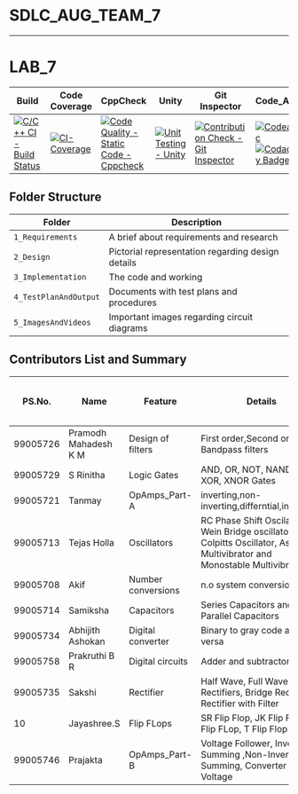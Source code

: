 # SDLC_AUG_TEAM_7
-----------------------------------------------------------------------------------------------------------------------------------------------------------------------------------

# LAB_7

| Build | Code Coverage | CppCheck | Unity | Git Inspector | Code_Ac| codacy|
|-------|---------------|----------|-------|---------------|--------|-------|
|[![C/C++ CI - Build Status](https://github.com/TanmayBhilkar/SDLC_AUG_TEAM_7/actions/workflows/c-cpp.yml/badge.svg)](https://github.com/TanmayBhilkar/SDLC_AUG_TEAM_7/actions/workflows/c-cpp.yml)|[![CI-Coverage](https://github.com/TanmayBhilkar/SDLC_AUG_TEAM_7/actions/workflows/gcov.yml/badge.svg)](https://github.com/TanmayBhilkar/SDLC_AUG_TEAM_7/actions/workflows/gcov.yml)|[![Code Quality - Static Code - Cppcheck](https://github.com/TanmayBhilkar/SDLC_AUG_TEAM_7/actions/workflows/cppcheck.yml/badge.svg)](https://github.com/TanmayBhilkar/SDLC_AUG_TEAM_7/actions/workflows/cppcheck.yml)|[![Unit Testing - Unity](https://github.com/TanmayBhilkar/SDLC_AUG_TEAM_7/actions/workflows/unit_testing.yml/badge.svg)](https://github.com/TanmayBhilkar/SDLC_AUG_TEAM_7/actions/workflows/unit_testing.yml)|[![Contribution Check - Git Inspector](https://github.com/TanmayBhilkar/SDLC_AUG_TEAM_7/actions/workflows/gitinspector.yml/badge.svg)](https://github.com/TanmayBhilkar/SDLC_AUG_TEAM_7/actions/workflows/gitinspector.yml)|[![Codeac](https://static.codeac.io/badges/2-397881802.svg "Codeac")](https://app.codeac.io/github/TanmayBhilkar/SDLC_AUG_TEAM_7)[![Codacy Badge](https://app.codacy.com/project/badge/Grade/42eef1688bc6485bb40bcf8a22537087)](https://www.codacy.com/gh/TanmayBhilkar/SDLC_AUG_TEAM_7/dashboard?utm_source=github.com&amp;utm_medium=referral&amp;utm_content=TanmayBhilkar/SDLC_AUG_TEAM_7&amp;utm_campaign=Badge_Grade)


## Folder Structure
Folder                     | Description
-------------------        | -----------------------------------------
`1_Requirements`           | A brief about requirements and research
`2_Design`                 | Pictorial representation regarding design details
`3_Implementation`         | The code and working
`4_TestPlanAndOutput`      | Documents with test plans and procedures
`5_ImagesAndVideos`        | Important images regarding circuit diagrams

## Contributors List and Summary

| PS.No.| Name | Feature | Details | No. of Test Cases tested | No. of Test Cases Passed |
|------|-----|---------|--------|-------|---------|
|99005726|Pramodh Mahadesh K M|Design of filters|First order,Second order and Bandpass filters| 06 | 06 |
|99005729|S Rinitha|Logic Gates|AND, OR, NOT, NAND, NOR, XOR, XNOR Gates|07 |07 |
|99005721|Tanmay|OpAmps_Part-A|inverting,non-inverting,differntial,integretor|06 |06 |
|99005713|Tejas Holla| Oscillators | RC Phase Shift Oscilaltor, Wein Bridge oscillator, Colpitts Oscillator, Astable Multivibrator and Monostable Multivibrator| 06 | 06 | 
|99005708|Akif | Number conversions| n.o system conversions| | |
|99005714|Samiksha | Capacitors| Series Capacitors and Parallel Capacitors|02 |02 |
|99005734|Abhijith Ashokan | Digital converter| Binary to gray code and vice versa| 06 | 06 |
|99005758|Prakruthi B R  |Digital circuits| Adder and subtractor | 08 | 08 |  
|99005735|Sakshi |Rectifier| Half Wave, Full Wave Rectifiers, Bridge Rectifier & Rectifier with Filter| 04 | 04 |
|10|Jayashree.S | Flip FLops | SR Flip Flop, JK Flip Flop, D Flip FLop, T Flip Flop | 04 | 04 |
|99005746|Prajakta  | OpAmps_Part-B | Voltage Follower, Inverting Summing ,Non-Inverting Summing, Converter Current Voltage | 04 | 04 |
